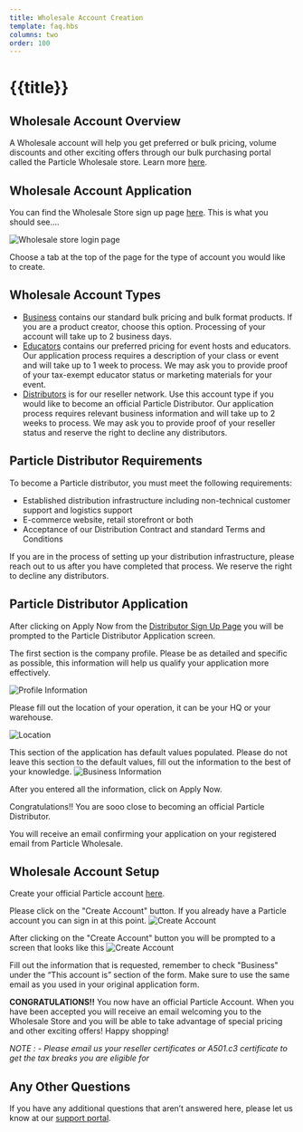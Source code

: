 ```yaml
---
title: Wholesale Account Creation
template: faq.hbs
columns: two
order: 100
---
```


# {{title}}

## Wholesale Account Overview

A Wholesale account will help you get preferred or bulk pricing, volume discounts and other exciting offers through our bulk purchasing portal called the Particle Wholesale store. Learn more [here](https://wholesale.particle.io).


## Wholesale Account Application

You can find the Wholesale Store sign up page [here](http://www-wholesale.particle.io/wholesale-b2b).
This is what you should see....

![Wholesale store login page](/assets/images/wholesale-log-in-page.png)

Choose a tab at the top of the page for the type of account you would like to create. 

## Wholesale Account Types

 - [Business](http://www-wholesale.particle.io/wholesale-b2b) contains our standard bulk pricing and bulk format products. If you are a product creator, choose this option. Processing of your account will take up to 2 business days. 
 - [Educators](http://www-wholesale.particle.io/wholesale-educators) contains our preferred pricing for event hosts and educators. Our application process requires a description of your class or event and will take up to 1 week to process. We may ask you to provide proof of your tax-exempt educator status or marketing materials for your event. 
 - [Distributors](http://www-wholesale.particle.io/wholesale-distributors) is for our reseller network. Use this account type if you would like to become an official Particle Distributor. Our application process requires relevant business information and will take up to 2 weeks to process. We may ask you to provide proof of your reseller status and reserve the right to decline any distributors. 

## Particle Distributor Requirements
To become a Particle distributor, you must meet the following requirements: 
- Established distribution infrastructure including non-technical customer support and logistics support
- E-commerce website, retail storefront or both
- Acceptance of our Distribution Contract and standard Terms and Conditions

If you are in the process of setting up your distribution infrastructure, please reach out to us after you have completed that process. We reserve the right to decline any distributors.

## Particle Distributor Application

After clicking on Apply Now from the [Distributor Sign Up Page](http://www-wholesale.particle.io/wholesale-distributors) you will be prompted to the Particle Distributor Application screen.

The first section is the company profile. Please be as detailed and specific as possible, this information will help us qualify your application more effectively. 

![Profile Information](/assets/images/companyprofilepage.png)

Please fill out the location of your operation, it can be your HQ or your warehouse. 

![Location](/assets/images/locationinformation.png)

This section of the application has default values populated. Please do not leave this section to the default values, fill out the information to the best of your knowledge.
![Business Information](/assets/images/businessinformation.png)

After you entered all the information, click on Apply Now.

Congratulations!! You are sooo close to becoming an official Particle Distributor.

You will receive an email confirming your application on your registered email from Particle Wholesale.

## Wholesale Account Setup

Create your official Particle account [here](https://login.particle.io/login).

Please click on the "Create Account" button. If you already have a Particle account you can sign in at this point.
![Create Account](/assets/images/loginscreen1.png)

After clicking on the "Create Account" button you will be prompted to a screen that looks like this
![Create Account](/assets/images/loginscreen2.png)

Fill out the information that is requested, remember to check "Business" under the “This account is” section of the form. Make sure to use the same email as you used in your original application form. 

**CONGRATULATIONS!!** You now have an official Particle Account. When you have been accepted you will receive an email welcoming you to the Wholesale Store and you will be able to take advantage of special pricing and other exciting offers! Happy shopping! 


*NOTE : -  Please email us your reseller certificates or A501.c3 certificate to get the tax breaks you are eligible for* 

## Any Other Questions

If you have any additional questions that aren’t answered here, please let us know at our [support portal](https://support.particle.io).